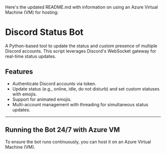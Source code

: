 Here's the updated README.md with information on using an Azure Virtual Machine (VM) for hosting:

# Discord Status Bot

A Python-based tool to update the status and custom presence of multiple Discord accounts. This script leverages Discord's WebSocket gateway for real-time status updates.

## Features

- Authenticate Discord accounts via token.
- Update status (e.g., online, idle, do not disturb) and set custom statuses with emojis.
- Support for animated emojis.
- Multi-account management with threading for simultaneous status updates.

---

## Running the Bot 24/7 with Azure VM

To ensure the bot runs continuously, you can host it on an Azure Virtual Machine (VM).
